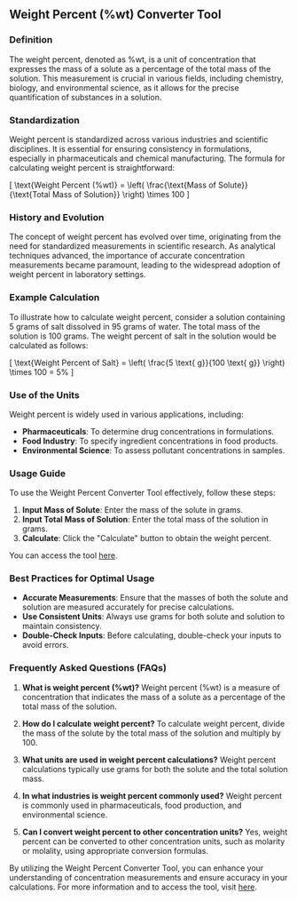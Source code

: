 ## Weight Percent (%wt) Converter Tool

### Definition
The weight percent, denoted as %wt, is a unit of concentration that expresses the mass of a solute as a percentage of the total mass of the solution. This measurement is crucial in various fields, including chemistry, biology, and environmental science, as it allows for the precise quantification of substances in a solution.

### Standardization
Weight percent is standardized across various industries and scientific disciplines. It is essential for ensuring consistency in formulations, especially in pharmaceuticals and chemical manufacturing. The formula for calculating weight percent is straightforward:

\[ \text{Weight Percent (%wt)} = \left( \frac{\text{Mass of Solute}}{\text{Total Mass of Solution}} \right) \times 100 \]

### History and Evolution
The concept of weight percent has evolved over time, originating from the need for standardized measurements in scientific research. As analytical techniques advanced, the importance of accurate concentration measurements became paramount, leading to the widespread adoption of weight percent in laboratory settings.

### Example Calculation
To illustrate how to calculate weight percent, consider a solution containing 5 grams of salt dissolved in 95 grams of water. The total mass of the solution is 100 grams. The weight percent of salt in the solution would be calculated as follows:

\[ \text{Weight Percent of Salt} = \left( \frac{5 \text{ g}}{100 \text{ g}} \right) \times 100 = 5\% \]

### Use of the Units
Weight percent is widely used in various applications, including:
- **Pharmaceuticals**: To determine drug concentrations in formulations.
- **Food Industry**: To specify ingredient concentrations in food products.
- **Environmental Science**: To assess pollutant concentrations in samples.

### Usage Guide
To use the Weight Percent Converter Tool effectively, follow these steps:
1. **Input Mass of Solute**: Enter the mass of the solute in grams.
2. **Input Total Mass of Solution**: Enter the total mass of the solution in grams.
3. **Calculate**: Click the "Calculate" button to obtain the weight percent.

You can access the tool [here](https://www.inayam.co/unit-converter/concentration_molar).

### Best Practices for Optimal Usage
- **Accurate Measurements**: Ensure that the masses of both the solute and solution are measured accurately for precise calculations.
- **Use Consistent Units**: Always use grams for both solute and solution to maintain consistency.
- **Double-Check Inputs**: Before calculating, double-check your inputs to avoid errors.

### Frequently Asked Questions (FAQs)

1. **What is weight percent (%wt)?**
   Weight percent (%wt) is a measure of concentration that indicates the mass of a solute as a percentage of the total mass of the solution.

2. **How do I calculate weight percent?**
   To calculate weight percent, divide the mass of the solute by the total mass of the solution and multiply by 100.

3. **What units are used in weight percent calculations?**
   Weight percent calculations typically use grams for both the solute and the total solution mass.

4. **In what industries is weight percent commonly used?**
   Weight percent is commonly used in pharmaceuticals, food production, and environmental science.

5. **Can I convert weight percent to other concentration units?**
   Yes, weight percent can be converted to other concentration units, such as molarity or molality, using appropriate conversion formulas.

By utilizing the Weight Percent Converter Tool, you can enhance your understanding of concentration measurements and ensure accuracy in your calculations. For more information and to access the tool, visit [here](https://www.inayam.co/unit-converter/concentration_molar).